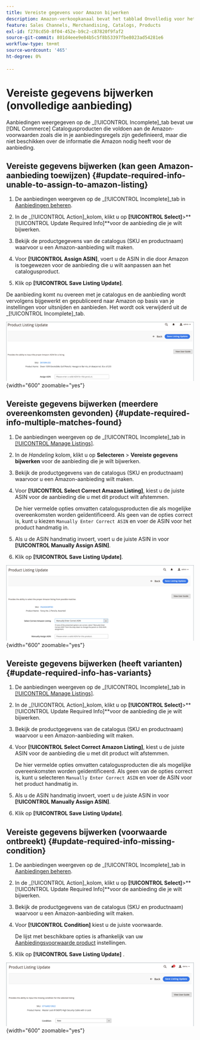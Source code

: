 ```yaml
---
title: Vereiste gegevens voor Amazon bijwerken
description: Amazon-verkoopkanaal bevat het tabblad Onvolledig voor het controleren van producten in de handelscatalogus waarvoor Amazon vereiste informatie ontbreekt.
feature: Sales Channels, Merchandising, Catalogs, Products
exl-id: f278cd50-8f04-452e-b9c2-c87820f9faf2
source-git-commit: 801d4eee9e84b5c5f8b53397fbe8023ad54281e6
workflow-type: tm+mt
source-wordcount: '465'
ht-degree: 0%

---
```


# Vereiste gegevens bijwerken (onvolledige aanbieding)

Aanbiedingen weergegeven op de _[!UICONTROL Incomplete]_tab bevat uw [!DNL Commerce] Catalogusproducten die voldoen aan de Amazon-voorwaarden zoals die in je aanbiedingsregels zijn gedefinieerd, maar die niet beschikken over de informatie die Amazon nodig heeft voor de aanbieding.

## Vereiste gegevens bijwerken (kan geen Amazon-aanbieding toewijzen) {#update-required-info-unable-to-assign-to-amazon-listing}

1. De aanbiedingen weergeven op de _[!UICONTROL Incomplete]_tab in [Aanbiedingen beheren](./managing-product-listings.md).

1. In de _[!UICONTROL Action]_kolom, klikt u op **[!UICONTROL Select]**>**[!UICONTROL Update Required Info]**voor de aanbieding die je wilt bijwerken.

1. Bekijk de productgegevens van de catalogus (SKU en productnaam) waarvoor u een Amazon-aanbieding wilt maken.

1. Voor **[!UICONTROL Assign ASIN]**, voert u de ASIN in die door Amazon is toegewezen voor de aanbieding die u wilt aanpassen aan het catalogusproduct.

1. Klik op **[!UICONTROL Save Listing Update]**.

De aanbieding komt nu overeen met je catalogus en de aanbieding wordt vervolgens bijgewerkt en gepubliceerd naar Amazon op basis van je instellingen voor uitsnijden en aanbieden. Het wordt ook verwijderd uit de _[!UICONTROL Incomplete]_tab.

![ASIN handmatig toewijzen voor geen overeenkomend item](assets/amazon-listing-update-assign-asin.png){width="600" zoomable="yes"}

## Vereiste gegevens bijwerken (meerdere overeenkomsten gevonden) {#update-required-info-multiple-matches-found}

1. De aanbiedingen weergeven op de _[!UICONTROL Incomplete]_tab in [[!UICONTROL Manage Listings]](./managing-product-listings.md).

1. In de _Handeling_ kolom, klikt u op **Selecteren** > **Vereiste gegevens bijwerken** voor de aanbieding die je wilt bijwerken.

1. Bekijk de productgegevens van de catalogus (SKU en productnaam) waarvoor u een Amazon-aanbieding wilt maken.

1. Voor **[!UICONTROL Select Correct Amazon Listing]**, kiest u de juiste ASIN voor de aanbieding die u met dit product wilt afstemmen.

   De hier vermelde opties omvatten catalogusproducten die als mogelijke overeenkomsten worden geïdentificeerd. Als geen van de opties correct is, kunt u kiezen `Manually Enter Correct ASIN` en voer de ASIN voor het product handmatig in.

1. Als u de ASIN handmatig invoert, voert u de juiste ASIN in voor **[!UICONTROL Manually Assign ASIN]**.

1. Klik op **[!UICONTROL Save Listing Update]**.

![Handmatig ASIN selecteren uit meerdere mogelijke overeenkomsten](assets/amazon-listing-update-multiple-matches.png){width="600" zoomable="yes"}

## Vereiste gegevens bijwerken (heeft varianten) {#update-required-info-has-variants}

1. De aanbiedingen weergeven op de _[!UICONTROL Incomplete]_tab in [[!UICONTROL Manage Listings]](./managing-product-listings.md).

1. In de _[!UICONTROL Action]_kolom, klikt u op **[!UICONTROL Select]**>**[!UICONTROL Update Required Info]**voor de aanbieding die je wilt bijwerken.

1. Bekijk de productgegevens van de catalogus (SKU en productnaam) waarvoor u een Amazon-aanbieding wilt maken.

1. Voor **[!UICONTROL Select Correct Amazon Listing]**, kiest u de juiste ASIN voor de aanbieding die u met dit product wilt afstemmen.

   De hier vermelde opties omvatten catalogusproducten die als mogelijke overeenkomsten worden geïdentificeerd. Als geen van de opties correct is, kunt u selecteren `Manually Enter Correct ASIN` en voer de ASIN voor het product handmatig in.

1. Als u de ASIN handmatig invoert, voert u de juiste ASIN in voor **[!UICONTROL Manually Assign ASIN]**.

1. Klik op **[!UICONTROL Save Listing Update]**.

## Vereiste gegevens bijwerken (voorwaarde ontbreekt) {#update-required-info-missing-condition}

1. De aanbiedingen weergeven op de _[!UICONTROL Incomplete]_tab in [Aanbiedingen beheren](./managing-product-listings.md).

1. In de _[!UICONTROL Action]_kolom, klikt u op **[!UICONTROL Select]**>**[!UICONTROL Update Required Info]**voor de aanbieding die je wilt bijwerken.

1. Bekijk de productgegevens van de catalogus (SKU en productnaam) waarvoor u een Amazon-aanbieding wilt maken.

1. Voor **[!UICONTROL Condition]** kiest u de juiste voorwaarde.

   De lijst met beschikbare opties is afhankelijk van uw [Aanbiedingsvoorwaarde product](./product-listing-condition.md) instellingen.

1. Klik op **[!UICONTROL Save Listing Update]** .

![Ontbrekende voorwaarde handmatig bijwerken](assets/amazon-update-listing-missing-condition.png){width="600" zoomable="yes"}
